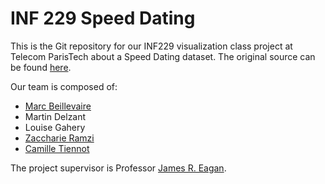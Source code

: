 # INF 229 Speed Dating

This is the Git repository for our INF229 visualization class project at Telecom ParisTech about a Speed Dating dataset. The original source can be found [here](http://flowingdata.com/2008/02/06/speed-dating-data-attractiveness-sincerity-intelligence-hobbies/).

Our team is composed of:
- [Marc Beillevaire](https://github.com/zorrotortilla)
- Martin Delzant
- Louise Gahery
- [Zaccharie Ramzi](https://github.com/zaccharieramzi)
- [Camille Tiennot](https://github.com/tiennot)

The project supervisor is Professor [James R. Eagan](http://perso.telecom-paristech.fr/~eagan/index-en).
